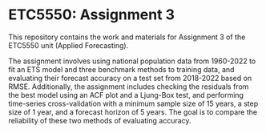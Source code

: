 # ETC5550: Assignment 3

This repository contains the work and materials for Assignment 3 of the ETC5550 unit (Applied Forecasting).

The assignment involves using national population data from 1960-2022 to fit an ETS model and three benchmark methods to training data, and evaluating their forecast accuracy on a test set from 2018-2022 based on RMSE. Additionally, the assignment includes checking the residuals from the best model using an ACF plot and a Ljung-Box test, and performing time-series cross-validation with a minimum sample size of 15 years, a step size of 1 year, and a forecast horizon of 5 years. The goal is to compare the reliability of these two methods of evaluating accuracy.
